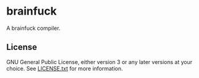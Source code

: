 # brainfuck
A brainfuck compiler.

## License
GNU General Public License, either version 3 or any later versions at your choice. See [LICENSE.txt](./LICENSE.txt) for more information.
